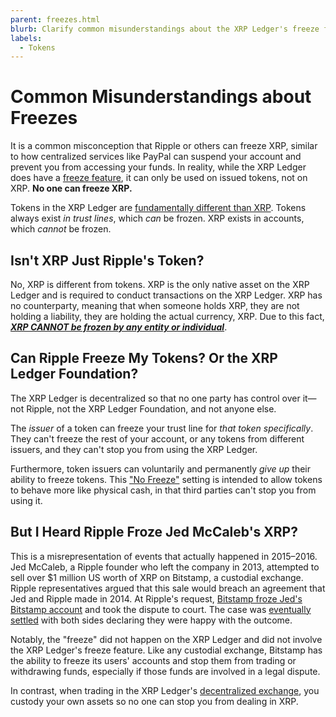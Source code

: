```yaml
---
parent: freezes.html
blurb: Clarify common misunderstandings about the XRP Ledger's freeze feature.
labels:
  - Tokens
---
```

# Common Misunderstandings about Freezes

It is a common misconception that Ripple or others can freeze XRP, similar to how centralized services like PayPal can suspend your account and prevent you from accessing your funds. In reality, while the XRP Ledger does have a [freeze feature](freezes.html), it can only be used on issued tokens, not on XRP. **No one can freeze XRP.**

Tokens in the XRP Ledger are [fundamentally different than XRP](currency-formats.html#comparison). Tokens always exist _in trust lines_, which _can_ be frozen. XRP exists in accounts, which _cannot_ be frozen.

## Isn't XRP Just Ripple's Token?

No, XRP is different from tokens. XRP is the only native asset on the XRP Ledger and is required to conduct transactions on the XRP Ledger. XRP has no counterparty, meaning that when someone holds XRP, they are not holding a liability, they are holding the actual currency, XRP. Due to this fact, _**<u>XRP CANNOT be frozen by any entity or individual</u>**_.

## Can Ripple Freeze My Tokens? Or the XRP Ledger Foundation?

The XRP Ledger is decentralized so that no one party has control over it—not Ripple, not the XRP Ledger Foundation, and not anyone else.

The _issuer_ of a token can freeze your trust line for _that token specifically_. They can't freeze the rest of your account, or any tokens from different issuers, and they can't stop you from using the XRP Ledger.

Furthermore, token issuers can voluntarily and permanently _give up_ their ability to freeze tokens. This ["No Freeze"](freezes.html#no-freeze) setting is intended to allow tokens to behave more like physical cash, in that third parties can't stop you from using it.


## But I Heard Ripple Froze Jed McCaleb's XRP?

This is a misrepresentation of events that actually happened in 2015–2016. Jed McCaleb, a Ripple founder who left the company in 2013, attempted to sell over $1 million US worth of XRP on Bitstamp, a custodial exchange. Ripple representatives argued that this sale would breach an agreement that Jed and Ripple made in 2014. At Ripple's request, [Bitstamp froze Jed's Bitstamp account](https://www.coindesk.com/markets/2015/04/02/1-million-legal-fight-ensnares-ripple-bitstamp-and-jed-mccaleb/) and took the dispute to court. The case was [eventually settled](https://www.coindesk.com/markets/2016/02/12/ripple-settles-1-million-lawsuit-with-former-executive-and-founder/) with both sides declaring they were happy with the outcome.

Notably, the "freeze" did not happen on the XRP Ledger and did not involve the XRP Ledger's freeze feature. Like any custodial exchange, Bitstamp has the ability to freeze its users' accounts and stop them from trading or withdrawing funds, especially if those funds are involved in a legal dispute.

In contrast, when trading in the XRP Ledger's [decentralized exchange](decentralized-exchange.html), you custody your own assets so no one can stop you from dealing in XRP.
